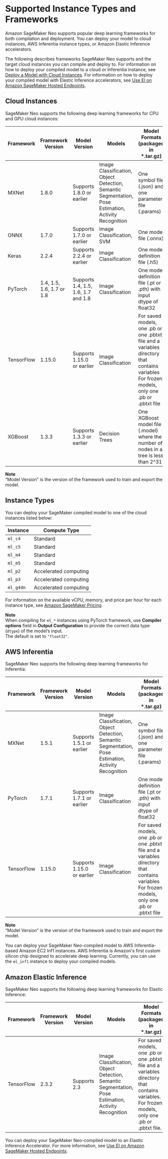 # Supported Instance Types and Frameworks<a name="neo-supported-cloud"></a>

Amazon SageMaker Neo supports popular deep learning frameworks for both compilation and deployment\. You can deploy your model to cloud instances, AWS Inferentia instance types, or Amazon Elastic Inference accelerators\.

The following describes frameworks SageMaker Neo supports and the target cloud instances you can compile and deploy to\. For information on how to deploy your compiled model to a cloud or Inferentia instance, see [Deploy a Model with Cloud Instances](https://docs.aws.amazon.com/sagemaker/latest/dg/neo-deployment-hosting-services.html)\. For information on how to deploy your compiled model with Elastic Inference accelerators, see [Use EI on Amazon SageMaker Hosted Endpoints](ei-endpoints.md)\.

## Cloud Instances<a name="neo-supported-cloud-instances"></a>

SageMaker Neo supports the following deep learning frameworks for CPU and GPU cloud instances: 


| Framework | Framework Version | Model Version | Models | Model Formats \(packaged in \*\.tar\.gz\) | Toolkits | 
| --- | --- | --- | --- | --- | --- | 
| MXNet | 1\.8\.0 | Supports 1\.8\.0 or earlier | Image Classification, Object Detection, Semantic Segmentation, Pose Estimation, Activity Recognition | One symbol file \(\.json\) and one parameter file \(\.params\) | GluonCV v0\.8\.0 | 
| ONNX | 1\.7\.0 | Supports 1\.7\.0 or earlier | Image Classification, SVM | One model file \(\.onnx\) |  | 
| Keras | 2\.2\.4 | Supports 2\.2\.4 or earlier | Image Classification | One model definition file \(\.h5\) |  | 
| PyTorch | 1\.4, 1\.5, 1\.6, 1\.7 or 1\.8 | Supports 1\.4, 1\.5, 1\.6, 1\.7 and 1\.8 | Image Classification | One model definition file \(\.pt or \.pth\) with input dtype of float32 |  | 
| TensorFlow | 1\.15\.0 | Supports 1\.15\.0 or earlier | Image Classification | For saved models, one \.pb or one \.pbtxt file and a variables directory that contains variables For frozen models, only one \.pb or \.pbtxt file |  | 
| XGBoost | 1\.3\.3 | Supports 1\.3\.3 or earlier | Decision Trees | One XGBoost model file \(\.model\) where the number of nodes in a tree is less than 2^31 |  | 

**Note**  
“Model Version” is the version of the framework used to train and export the model\. 

## Instance Types<a name="neo-supported-cloud-instances-types"></a>

 You can deploy your SageMaker compiled model to one of the cloud instances listed below: 


| Instance | Compute Type | 
| --- | --- | 
| `ml_c4` | Standard | 
| `ml_c5` | Standard | 
| `ml_m4` | Standard | 
| `ml_m5` | Standard | 
| `ml_p2` | Accelerated computing | 
| `ml_p3` | Accelerated computing | 
| `ml_g4dn` | Accelerated computing | 

 For information on the available vCPU, memory, and price per hour for each instance type, see [Amazon SageMaker Pricing](https://aws.amazon.com/sagemaker/pricing/)\. 

**Note**  
When compiling for `ml_*` instances using PyTorch framework, use **Compiler options** field in **Output Configuration** to provide the correct data type \(`dtype`\) of the model’s input\.  
The default is set to `"float32"`\.

## AWS Inferentia<a name="neo-supported-inferentia"></a>

 SageMaker Neo supports the following deep learning frameworks for Inferentia: 


| Framework | Framework Version | Model Version | Models | Model Formats \(packaged in \*\.tar\.gz\) | Toolkits | 
| --- | --- | --- | --- | --- | --- | 
| MXNet | 1\.5\.1 | Supports 1\.5\.1 or earlier | Image Classification, Object Detection, Semantic Segmentation, Pose Estimation, Activity Recognition | One symbol file \(\.json\) and one parameter file \(\.params\) | GluonCV v0\.8\.0 | 
| PyTorch | 1\.7\.1 | Supports 1\.7\.1 or earlier | Image Classification | One model definition file \(\.pt or \.pth\) with input dtype of float32 |  | 
| TensorFlow | 1\.15\.0 | Supports 1\.15\.0 or earlier | Image Classification | For saved models, one \.pb or one \.pbtxt file and a variables directory that contains variables For frozen models, only one \.pb or \.pbtxt file |  | 

**Note**  
 “Model Version” is the version of the framework used to train and export the model\. 

You can deploy your SageMaker Neo\-compiled model to AWS Inferentia\-based Amazon EC2 Inf1 instances\. AWS Inferentia is Amazon's first custom silicon chip designed to accelerate deep learning\. Currently, you can use the `ml_inf1` instance to deploy your compiled models\. 

## Amazon Elastic Inference<a name="neo-supported-ei"></a>

SageMaker Neo supports the following deep learning frameworks for Elastic Inference:


| Framework | Framework Version | Model Version | Models | Model Formats \(packaged in \*\.tar\.gz\) | 
| --- | --- | --- | --- | --- | 
| TensorFlow | 2\.3\.2 | Supports 2\.3 | Image Classification, Object Detection, Semantic Segmentation, Pose Estimation, Activity Recognition | For saved models, one \.pb or one \.pbtxt file and a variables directory that contains variables\. For frozen models, only one \.pb or \.pbtxt file\. | 

You can deploy your SageMaker Neo\-compiled model to an Elastic Inference Accelerator\. For more information, see [Use EI on Amazon SageMaker Hosted Endpoints](ei-endpoints.md)\.